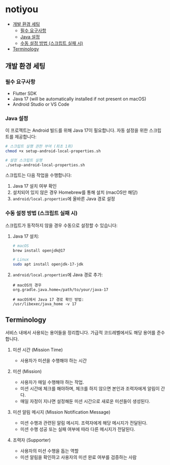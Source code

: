 # notiyou

- [개발 환경 세팅](#개발-환경-세팅)
  - [필수 요구사항](#필수-요구사항)
  - [Java 설정](#java-설정)
  - [수동 설정 방법 (스크립트 실패 시)](#수동-설정-방법-스크립트-실패-시)
- [Terminology](#terminology)

## 개발 환경 세팅

### 필수 요구사항

- Flutter SDK
- Java 17 (will be automatically installed if not present on macOS)
- Android Studio or VS Code

### Java 설정

이 프로젝트는 Android 빌드를 위해 Java 17이 필요합니다. 자동 설정을 위한 스크립트를 제공합니다:

```sh
# 스크립트 실행 권한 부여 (최초 1회)
chmod +x setup-android-local-properties.sh

# 설정 스크립트 실행
./setup-android-local-properties.sh
```

스크립트는 다음 작업을 수행합니다:

1. Java 17 설치 여부 확인
2. 설치되어 있지 않은 경우 Homebrew를 통해 설치 (macOS만 해당)
3. `android/local.properties`에 올바른 Java 경로 설정

### 수동 설정 방법 (스크립트 실패 시)

스크립트가 동작하지 않을 경우 수동으로 설정할 수 있습니다:

1. Java 17 설치:

   ```bash
   # macOS
   brew install openjdk@17

   # Linux
   sudo apt install openjdk-17-jdk
   ```

2. `android/local.properties`에 Java 경로 추가:

   ```properties
   # macOS의 경우
   org.gradle.java.home=/path/to/your/java-17

   # macOS에서 Java 17 경로 확인 방법:
   /usr/libexec/java_home -v 17
   ```

## Terminology

서비스 내에서 사용되는 용어들을 정리합니다. 가급적 코드레벨에서도 해당 용어를 준수합니다.

1. 미션 시간 (Mission Time)

   - 사용자가 미션을 수행해야 하는 시간

2. 미션 (Mission)

   - 사용자가 매일 수행해야 하는 작업.
   - 미션 시간에 체크를 해야하며, 체크를 하지 않으면 본인과 조력자에게 알림이 간다.
   - 매일 자정이 지나면 설정해둔 미션 시간으로 새로운 미션들이 생성된다.

3. 미션 알림 메시지 (Mission Notification Message)

   - 미션 수행과 관련된 알림 메시지. 조력자에게 해당 메시지가 전달된다.
   - 미션 수행 성공 또는 실패 여부에 따라 다른 메시지가 전달된다.

4. 조력자 (Supporter)

   - 사용자의 미션 수행을 돕는 역할
   - 미션 알림을 확인하고 사용자의 미션 완료 여부를 검증하는 사람
